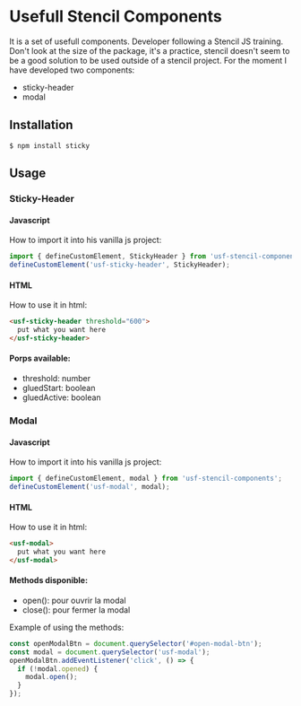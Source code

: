 # Usefull Stencil Components

It is a set of usefull components. Developer following a Stencil JS training. Don't look at the size of the package, it's a practice, stencil doesn't seem to be a good solution to be used outside of a stencil project. For the moment I have developed two components:
- sticky-header
- modal

## Installation

```
$ npm install sticky
```

## Usage

### Sticky-Header

#### Javascript
How to import it into his vanilla js project:

```javascript
import { defineCustomElement, StickyHeader } from 'usf-stencil-components';
defineCustomElement('usf-sticky-header', StickyHeader);
```

#### HTML
How to use it in html:

```HTML
<usf-sticky-header threshold="600">
  put what you want here
</usf-sticky-header>
```

#### Porps available:
- threshold: number
- gluedStart: boolean
- gluedActive: boolean

### Modal

#### Javascript
How to import it into his vanilla js project:

```javascript
import { defineCustomElement, modal } from 'usf-stencil-components';
defineCustomElement('usf-modal', modal);
```

#### HTML
How to use it in html:

```HTML
<usf-modal>
  put what you want here
</usf-modal>
```

#### Methods disponible:
- open(): pour ouvrir la modal
- close(): pour fermer la modal

Example of using the methods:
```javascript
const openModalBtn = document.querySelector('#open-modal-btn');
const modal = document.querySelector('usf-modal');
openModalBtn.addEventListener('click', () => {
  if (!modal.opened) {
    modal.open();
  }
});

```

